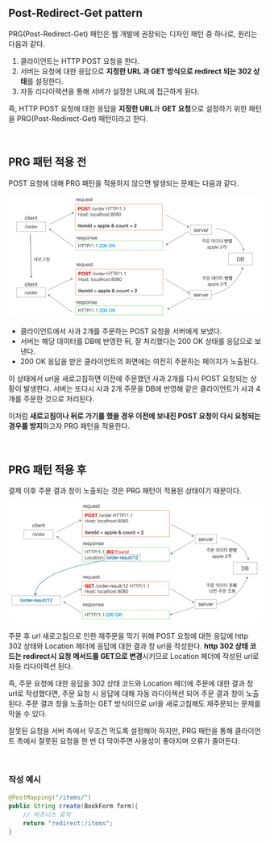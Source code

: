 ## Post-Redirect-Get pattern

PRG(Post-Redirect-Get) 패턴은 웹 개발에 권장되는 디자인 패턴 중 하나로, 원리는 다음과 같다.

1. 클라이언트는 HTTP POST 요청을 한다.
2. 서버는 요청에 대한 응답으로 **지정한 URL 과 GET 방식으로 redirect 되는 302 상태**를 설정한다.
3. 자동 리다이렉션을 통해 서버가 설정한 URL에 접근하게 된다.

즉, HTTP POST 요청에 대한 응답을 **지정한 URL**과 **GET 요청**으로 설정하기 위한 패턴을 PRG(Post-Redirect-Get) 패턴이라고 한다.

<br>

## PRG 패턴 적용 전

POST 요청에 대해 PRG 패턴을 적용하지 않으면 발생되는 문제는 다음과 같다.

![png](/design-pattern/img/before_applying_prg_pattern.png)

- 클라이언트에서 사과 2개를 주문하는 POST 요청을 서버에게 보냈다.
- 서버는 해당 데이터를 DB에 반영한 뒤, 잘 처리했다는 200 OK 상태를 응답으로 보낸다.
- 200 OK 응답을 받은 클라이언트의 화면에는 여전히 주문하는 페이지가 노출된다.

이 상태에서 url을 새로고침하면 이전에 주문했던 사과 2개를 다시 POST 요청되는 상황이 발생한다. 서버는 또다시 사과 2개 주문을 DB에 반영해 같은 클라이언트가 사과 4개를 주문한 것으로 처리된다.

이처럼 **새로고침이나 뒤로 가기를 했을 경우 이전에 보내진 POST 요청이 다시 요청되는 경우를 방지**하고자 PRG 패턴을 적용한다.

<br>

## PRG 패턴 적용 후

결제 이후 주문 결과 창이 노출되는 것은 PRG 패턴이 적용된 상태이기 때문이다.

![png](/design-pattern/img/after_applying_prg_pattern.png)

주문 후 url 새로고침으로 인한 재주문을 막기 위해 POST 요청에 대한 응답에 http 302 상태와 Location 헤더에 응답에 대한 결과 창 url을 작성한다. **http 302 상태 코드는 redirect시 요청 메서드를 GET으로 변경**시키므로 Location 헤더에 작성된 url로 자동 리다이렉션 된다.

즉, 주문 요청에 대한 응답을 302 상태 코드와 Location 헤더에 주문에 대한 결과 창 url로 작성했다면, 주문 요청 시 응답에 대해 자동 라다이렉션 되어 주문 결과 창이 노출된다. 주문 결과 창을 노출하는 GET 방식이므로 url을 새로고침해도 재주문되는 문제를 막을 수 있다.

잘못된 요청을 서버 측에서 무조건 막도록 설정해야 하지만, PRG 패턴을 통해 클라이언트 측에서 잘못된 요청을 한 번 더 막아주면 사용성이 좋아지며 오류가 줄어든다.

<br>

### 작성 예시

```java
@PostMapping("/items/")
public String create(BookForm form){
    // 비즈니스 로직
    return "redirect:/items";
}
```